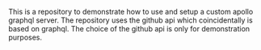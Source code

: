 This is a repository to demonstrate how to use and setup a custom apollo graphql server. The repository uses the github api which coincidentally is based on graphql. 
The choice of the github api is only for demonstration purposes.
